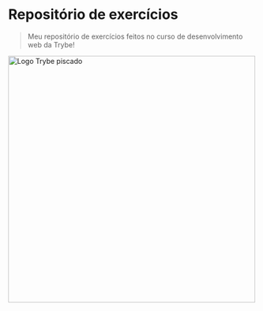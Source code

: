 # Repositório de exercícios
> Meu repositório de exercícios feitos no curso de desenvolvimento web da Trybe!

<a href="https://www.betrybe.com/" target="_blank"><img src="https://media4.giphy.com/media/v0pjPifNejWspnnrJj/source.gif" alt="Logo Trybe piscado" width="500px"></a>